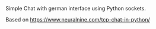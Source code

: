 Simple Chat with german interface using Python sockets.

Based on https://www.neuralnine.com/tcp-chat-in-python/